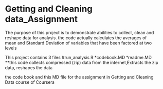 Getting and Cleaning data_Assignment
=================================

The purpose of this project is to demonstrate abilities to collect, clean and reshape data for analysis. the code actually calculates the averages of mean and Standard Deviation of variables that have been factored at two levels

This project contains 3 files 
#run_analysis.R
*codebook.MD
*readme.MD
**this code collects compressed (zip) data from the internet,Extracts the zip data, reshapes the data

the code book and this MD file for the assignment in Getting and Cleaning Data course of Coursera
